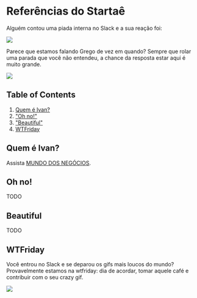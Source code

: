 # Referências do Startaê

Alguém contou uma piada interna no Slack e a sua reação foi:

![](http://media.giphy.com/media/aZ3LDBs1ExsE8/giphy.gif)

Parece que estamos falando Grego de vez em quando? Sempre que rolar uma parada que você não entendeu, a chance da resposta estar aqui é muito grande.

![](http://31.media.tumblr.com/f9b0f13eaf8a8436614c0a9662c2625d/tumblr_n1bgx5gtyT1s0t69oo1_500.gif)

## Table of Contents

1. [Quem é Ivan?](#quem-é-ivan)
2. ["Oh no!"](#oh-no)
3. ["Beautiful"](#beautiful)
4. [WTFriday](#wtfriday)

## Quem é Ivan?

Assista [MUNDO DOS NEGÓCIOS](https://youtu.be/cPbl26Fw-dk).

## Oh no!

TODO

## Beautiful

TODO

## WTFriday

Você entrou no Slack e se deparou os gifs mais loucos do mundo? Provavelmente
 estamos na wtfriday: dia de acordar, tomar aquele café e contribuir com o seu crazy gif.

![](http://media0.giphy.com/media/qvt4tdGs8H612/giphy.gif)
